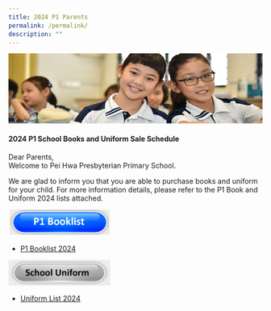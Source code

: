 ```yaml
---
title: 2024 P1 Parents
permalink: /permalink/
description: ""
---
```

![](/images/Website%20Banners%20Subpage/948x260%20masterhead%20-%20Our%20Partners3.jpg)
#### 2024 P1 School Books and Uniform Sale Schedule
Dear Parents, &nbsp;  
Welcome to Pei Hwa Presbyterian Primary School.  

We are glad to inform you that you are able to purchase books and uniform for your child. 
For more information details,
please refer to the P1 Book and Uniform 2024 lists attached.


<p><a href="/files/Booklist/2024/p1%20booklist%202024%20revised.pdf"> 
	<img src="/images/Buttons/p1%20booklist.JPG" style="width:40%">
</a></p>

* [P1 Booklist 2024](/files/Booklist/2024/p1%20booklist%202024%20revised.pdf)

<p><a href="/files/Booklist/2024/phpps%20uniform%20list%202024.pdf">	
<img src="/images/Buttons/school%20uniform.JPG" style="width:40%">
</a></p>

* [Uniform List 2024](/files/Booklist/2024/phpps%20uniform%20list%202024.pdf)